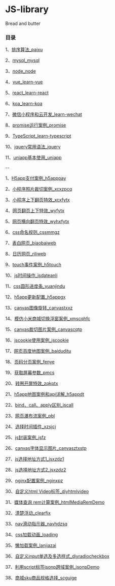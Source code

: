 # JS-library

Bread and butter

### 目录
1、[排序算法_paixu](https://github.com/fengfanv/JS-library/blob/master/paixu/README.md)

2、[mysql_mysql](https://github.com/fengfanv/JS-library/blob/master/mysql/README.md)

3、[node_node](https://github.com/fengfanv/JS-library/blob/master/node/README.md)

4、[vue_learn-vue](https://github.com/fengfanv/JS-library/blob/master/learn-vue/README.md)

5、[react_learn-react](https://github.com/fengfanv/JS-library/blob/master/learn-react/README.md)

6、[koa_learn-koa](https://github.com/fengfanv/JS-library/blob/master/learn-koa)

7、[微信小程序和云开发_learn-wechat](https://github.com/fengfanv/JS-library/blob/master/learn-wechat)

8、[promise运行案例_promise](https://github.com/fengfanv/JS-library/blob/master/promise)

9、[TypeScript_learn-typescript](https://github.com/fengfanv/JS-library/blob/master/learn-typescript)

10、[jquery常用语法_jquery](https://github.com/fengfanv/JS-library/blob/master/jquery)

11、[uniapp基本使用_uniapp](https://github.com/fengfanv/JS-library/blob/master/uniapp)

--

1、[H5app支付案例_h5apppay](https://github.com/fengfanv/JS-library/tree/master/h5apppay)

2、[小程序照片裁切案例_xcxzpcq](https://github.com/fengfanv/JS-library/tree/master/xcxzpcq)

3、[小程序上下翻页特效_xcxfytx](https://github.com/fengfanv/JS-library/tree/master/xcxfytx)

4、[网页翻页上下特效_wyfytx](https://github.com/fengfanv/JS-library/tree/master/wyfytx)

5、[网页横向翻页特效_wyhxfytx](https://github.com/fengfanv/JS-library/tree/master/wyhxfytx)

6、[css命名规则_cssmmgz](https://github.com/fengfanv/JS-library/tree/master/cssmmgz)

7、[表白网页_biaobaiweb](https://github.com/fengfanv/JS-library/tree/master/biaobaiweb)

8、[日历网页_riliweb](https://github.com/fengfanv/JS-library/tree/master/riliweb)

9、[touch事件案例_h5touch](https://github.com/fengfanv/JS-library/tree/master/h5touch)

10、[js时间操作_jsdateanli](https://github.com/fengfanv/JS-library/tree/master/jsdateanli)

11、[css圆形进度条_yuanjindu](https://github.com/fengfanv/JS-library/tree/master/yuanjindu)

12、[h5app更新配置_h5appgx](https://github.com/fengfanv/JS-library/tree/master/h5appgx)

13、[canvas图像旋转_canvastxxz](https://github.com/fengfanv/JS-library/tree/master/canvastxxz)

14、[模仿小米商城切换浮窗案例_xmscqhfc](https://github.com/fengfanv/JS-library/tree/master/xmscqhfc)

15、[canvas裁切图片案例_canvascqtp](https://github.com/fengfanv/JS-library/tree/master/canvascqtp)

16、[jscookie使用案例_jscookie](https://github.com/fengfanv/JS-library/tree/master/jscookie)

17、[网页百度地图案例_baiduditu](https://github.com/fengfanv/JS-library/tree/master/baiduditu)

18、[页码分页案例_fenye](https://github.com/fengfanv/JS-library/tree/master/fenye)

19、[获取屏幕参数_pmcs](https://github.com/fengfanv/JS-library/tree/master/pmcs)

20、[转圈开屏特效_zqkptx](https://github.com/fengfanv/JS-library/tree/master/zqkptx)

21、[h5app地图案例和api详解_h5appdt](https://github.com/fengfanv/JS-library/tree/master/h5appdt)

22、[bind、call、apply区别_jscall](https://github.com/fengfanv/JS-library/tree/master/jscall)

23、[网页瀑布流案例_pbl](https://github.com/fengfanv/JS-library/tree/master/pbl)

24、[选择时间插件_xzsjcj](https://github.com/fengfanv/JS-library/tree/master/xzsjcj)

25、[js封装案例_jsfz](https://github.com/fengfanv/JS-library/tree/master/jsfz)

26、[canvas字体显示图片_canvasztxstp](https://github.com/fengfanv/JS-library/tree/master/canvasztxstp)

27、[js选择地址方式1_jsxzdz1](https://github.com/fengfanv/JS-library/tree/master/jsxzdz1)

28、[js选择地址方式2_jsxzdz2](https://github.com/fengfanv/JS-library/tree/master/jsxzdz2)

29、[nginx配置案例_nginxpz](https://github.com/fengfanv/JS-library/tree/master/nginxpz)

30、[自定义html Video标签_diyhtmlvideo](https://github.com/fengfanv/JS-library/tree/master/diyhtmlvideo)

31、[媒体查询 rem计算案例_htmlMediaRemDemo](https://github.com/fengfanv/JS-library/tree/master/htmlMediaRemDemo)

32、[清楚浮动_clearfix](https://github.com/fengfanv/JS-library/tree/master/clearfix)

33、[nav滑动指示器_navhdzsq](https://github.com/fengfanv/JS-library/tree/master/navhdzsq)

34、[css加载动画_loading](https://github.com/fengfanv/JS-library/tree/master/loading)

35、[懒加载案例_lanjiazai](https://github.com/fengfanv/JS-library/tree/master/lanjiazai)

36、[自定义input单选及多选样式_diyradiocheckbox](https://github.com/fengfanv/JS-library/tree/master/diyradiocheckbox)

37、[利用script标签jsonp跨域案例_jsonpDemo](https://github.com/fengfanv/JS-library/tree/master/jsonpDemo)

38、[商城sku商品规格选择_scguige](https://github.com/fengfanv/JS-library/tree/master/scguige)